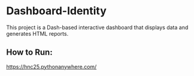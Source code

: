 # Dashboard-Identity

This project is a Dash-based interactive dashboard that displays data and generates HTML reports.

## How to Run:

https://hnc25.pythonanywhere.com/

